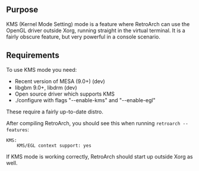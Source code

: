 ## Purpose
KMS (Kernel Mode Setting) mode is a feature where RetroArch can use the OpenGL driver outside Xorg, running straight in the virtual terminal. It is a fairly obscure feature, but very powerful in a console scenario.

## Requirements
To use KMS mode you need:

- Recent version of MESA (9.0+) (dev)
- libgbm 9.0+, libdrm (dev)
- Open source driver which supports KMS
- ./configure with flags "--enable-kms" and "--enable-egl"

These require a fairly up-to-date distro.

After compiling RetroArch, you should see this when running `retroarch --features`:

	KMS:
		KMS/EGL context support: yes

If KMS mode is working correctly, RetroArch should start up outside Xorg as well.

